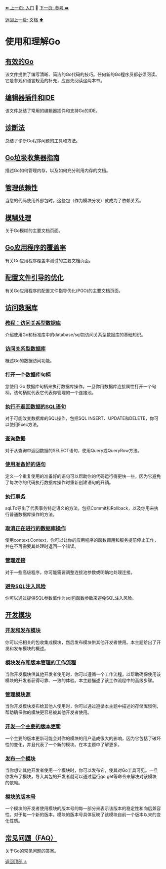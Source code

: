 [⬅️ 上一页: 入门](入门) 🚦 [下一页: 参考 ➡️](参考)

[返回上一级: 文档 ⬆️](../文档)

# 使用和理解Go

## [有效的Go](使用和理解Go/有效的Go)

该文件提供了编写清晰、简洁的Go代码的技巧。任何新的Go程序员都必须阅读。它是参观和语言规范的补充，应首先阅读这两本书。

## [编辑器插件和IDE](使用和理解Go/编辑器插件和IDE)

该文件总结了常用的编辑器插件和支持Go的IDE。

## [诊断法](使用和理解Go/诊断法)

总结了诊断Go程序问题的工具和方法。

## [Go垃圾收集器指南](使用和理解Go/Go垃圾收集器指南)

描述Go如何管理内存，以及如何充分利用内存的文档。

## [管理依赖性](使用和理解Go/管理依赖性)

当您的代码使用外部包时，这些包（作为模块分发）就成为了依赖关系。

## [模糊处理](使用和理解Go/模糊处理)

关于Go模糊的主要文档页面。

## [Go应用程序的覆盖率](使用和理解Go/Go应用程序的覆盖率)

有关Go应用程序覆盖率测试的主要文档页面。

## [配置文件引导的优化](使用和理解Go/配置文件引导的优化)

有关Go应用程序的配置文件指导优化(PGO)的主要文档页面。

## [访问数据库](使用和理解Go/访问数据库)

### [教程：访问关系型数据库](使用和理解Go/访问数据库/教程：访问关系型数据库)

介绍使用Go和标准库中的database/sql包访问关系型数据库的基础知识。

### [访问关系型数据库](使用和理解Go/访问数据库/访问关系型数据库)

概述Go的数据访问功能。

### [打开一个数据库句柄](使用和理解Go/访问数据库/打开一个数据库句柄)

您使用 Go 数据库句柄来执行数据库操作。一旦你用数据库连接属性打开一个句柄，该句柄就代表它代表你管理的一个连接池。

### [执行不返回数据的SQL语句](使用和理解Go/访问数据库/执行不返回数据的SQL语句)

对于可能改变数据库的SQL操作，包括SQL INSERT、UPDATE和DELETE，你可以使用Exec方法。

### [查询数据](使用和理解Go/访问数据库/查询数据)

对于从查询中返回数据的SELECT语句，使用Query或QueryRow方法。

### [使用准备好的语句](使用和理解Go/访问数据库/使用准备好的语句)

定义一个重复使用的准备好的语句可以帮助你的代码运行得更快一些，因为它避免了每次你的代码执行数据库操作时重新创建语句的开销。

### [执行事务](使用和理解Go/访问数据库/执行事务)

sql.Tx导出了代表事务特定语义的方法，包括Commit和Rollback，以及你用来执行普通数据库操作的方法。

### [取消正在进行的数据库操作](使用和理解Go/访问数据库/取消正在进行的数据库操作)

使用context.Context，你可以让你的应用程序的函数调用和服务提前停止工作，并在不再需要其处理时返回一个错误。

### [管理连接](使用和理解Go/访问数据库/管理连接)

对于一些高级程序，你可能需要调整连接池参数或明确地处理连接。

### [避免SQL注入风险](使用和理解Go/访问数据库/避免SQL注入风险)

你可以通过提供SQL参数值作为sql包函数参数来避免SQL注入风险。

## [开发模块](使用和理解Go/开发模块)

### [开发和发布模块](使用和理解Go/开发模块/开发和发布模块)

你可以把相关的包收集成模块，然后发布模块供其他开发者使用。本主题给出了开发和发布模块的概述。

### [模块发布和版本管理的工作流程](使用和理解Go/开发模块/模块发布和版本管理的工作流程)

当你开发模块供其他开发者使用时，你可以遵循一个工作流程，以帮助确保使用该模块的开发者获得可靠、一致的体验。本主题描述了该工作流程中的高级步骤。

### [管理模块源](使用和理解Go/开发模块/管理模块源)

当你开发模块发布给其他人使用时，你可以通过遵循本主题中描述的存储库惯例，帮助确保你的模块更容易被其他开发者使用。

### [开发一个主要的版本更新](使用和理解Go/开发模块/开发一个主要的版本更新)

一个主要的版本更新可能会对你的模块的用户造成很大的影响，因为它包括了破坏性的变化，并且代表了一个新的模块。在本主题中了解更多。

### [发布一个模块](使用和理解Go/开发模块/发布一个模块)

当你想让其他开发者使用一个模块时，你可以发布它，使其对Go工具可见。一旦你发布了模块，导入其包的开发者就可以通过运行go get等命令来解决对该模块的依赖。

### [模块的版本号](使用和理解Go/开发模块/模块的版本号)

一个模块的开发者使用模块的版本号的每一部分来表示该版本的稳定性和向后兼容性。对于每一个新的版本，模块的版本号具体反映了该模块自前一个版本以来的变化性质。

## [常见问题（FAQ）](使用和理解Go/常见问题（FAQ）)

关于Go的常见问题的答案。

[返回顶部 🔝](#使用和理解Go)